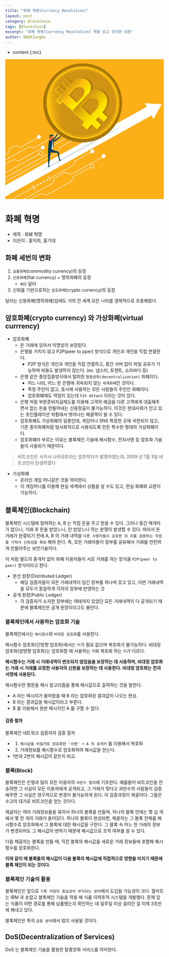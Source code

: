 ```yaml
---
title: "화폐 혁명(Currency Revolution)"
layout: post
category: Blockchain
tags: [Blockchain]
excerpt: "화폐 혁명(Currency Revolution) 책을 읽고 정리한 내용"
author: BAEKJungHo
---
```


* content
{:toc}

![logo](/images/posts/logo/bitcoin.jpg)

# 화폐 혁명

- 제목 : 화폐 혁명
- 지은이 : 홍익희, 홍기대

## 화폐 세번의 변화

1. `실물화폐`(commodity currency)의 등장
2. `신용화폐`(fiat currency) = 명목화폐의 등장 
    - ex) 달러
3. 신뢰를 기반으로하는 `암호화폐`(crypto currency)의 등장

달러는 신용화폐(명목화폐)임에도 거의 전 세계 모든 나라를 경제적으로 조종해왔다.

## 암호화폐(crypto currency) 와 가상화폐(virtual currrency)

- 암호화폐 
    - 돈 거래에 있어서 익명성이 보장된다.
    - 은행을 거치지 않고 P2P(peer to pper) 방식으로 개인과 개인을 직접 연결한다.
        - P2P 방식은 개인과 개인을 직접 연결하고, 중간 서버 없이 파일 공유가 가능하며 비용도 발생하지 않는다. (ex. 냅스터, 토렌트, 소라바다 등)
    - 은행 같은 중앙집중방식에서 탈피한 `탈중앙화(decentralization)` 화폐이다. 
        - 어느 나라, 어느 한 은행에 귀속되지 않는 `세계화폐`인 것이다.
        - 특정 주인이 없고, 동시에 사용하는 모든 사람들이 주인인 화폐이다.
        - 암호화폐에도 약점이 있는데 `51% Attack` 이라는 것이 있다.
    - 은행 처럼 부분준비지급제도를 이용해 고객의 예금을 다른 고객에게 대출해주면서 없는 돈을 만들어내는 신용창출이 불가능하다. 이것은 현대사회가 안고 있는 초인플레이션 위험에서 벗어나는 해결책이 될 수 있다.
    - 암호화폐도 가상화폐의 일종인데, 게임이나 SNS 특정한 곳에 국한되지 않고, 기존 종이화폐처럼 범사회적으로 사용되도록 만든 특수한 형태의 가상화폐이다.
    - 암호화폐라 부르는 이유는 블록체인 기술에 해시함수, 전자서명 등 암호화 기술들이 사용되기 때문이다.

> 비트코인은 사카시 나카모토라는 암호학자가 발명하였는데, 2009 년 1월 3일 비트코인이 탄생하였다. 

- 가상화폐
    - 온라인 게임 머니같은 것을 의미한다.
    - 이 게임머니를 이용해 현실 세계에서 상품을 살 수도 있고, 현실 화폐와 교환이 가능하다.

## 블록체인(Blockchain)

블록체인 시스템에 참여하는 A, B 는 직접 돈을 주고 받을 수 있다. 그러나 중간 매개자가 없으니, 거래 후 돈을 받았느니, 안 받았느니 하는 분쟁이 발생할 수 있다.
따라서 돈 거래가 완결되기 전에 A, B 의 거래 내역을 `다른 사용자들이 공유한 뒤 이를 검증하는 작업을 거쳐서 신뢰성을 확보` 해야 한다.
즉, 모든 거래자들이 장부를 공유해서 거래를 안전하게 만들어주는 보안기술이다.

이 처럼 별도의 중개자 없이 화폐 이용자들이 서로 거래를 하는 방식을 `P2P(peer to peer)` 방식이라고 한다. 

- 분산 원장(Distributed Ledger)
    - 해당 검증자들이 모든 거래내역이 담긴 장부를 하나씩 갖고 있고, 이번 거래내역을 모두가 동일하게 각자의 장부에 반영하는 것
- 공개 원장(Public Ledger)
    - 각 검증자가 소지한 장부에는 여태까지 있었던 모든 거래내역이 다 공개되기 때문에 블록체인은 공개 원장이라고도 불린다.

### 블록체인에서 사용하는 암호화 기술

블록체인에서는 `해시함수`와 `비대칭 암호화`를 사용한다.

해시함수 암호화(단방향 암호화)에서는 `키`가 필요 없으며 복호화가 불가능하다. 비대칭 암호화(양방향 암호화)는 암호화할 때 사용하는 `키`와 복호화 하는 `키`가 다르다.

__해시함수는 거래 시 거래내역이 변조되지 않았음을 보장하는 데 사용하며, 비대칭 암호화는 거래 시 거래를 요청한 사용자의 신원을 보장하는 데 사용한다. 비대칭 암호화는 전자서명에 사용된다.__

해시함수란 평문을 해시 알고리즘을 통해 해시값으로 출력하는 것을 말한다.

- A 라는 메시지가 들어왔을 때 B 라는 암호화된 결과값이 나오는 현상.
- B 라는 결과값을 해시값이라고 부른다.
- B 를 이용해서 원본 메시지인 A 를 구할 수 없다.

#### 검증 절차

블록체인 네트워크 검증자의 검증 절차

- 1. `해시값을 비밀키로 암호화한 '서명' + A 의 공개키` 를 이용해서 복호화
- 2. 거래정보를 해시함수로 암호화하여 해시값을 얻는다.
- 1번과 2번의 해시값이 같은지 비교.

### 블록(Block)

블록체인은 은행과 달리 모든 이용자의 `과반수 합의`에 기초한다. 예를들어 비트코인을 전송하면 그 사실이 모든 이용자에게 공개되고, 그 거래가 
맞다고 과반수의 사람들이 검증해주면 그 사실은 영구적으로 변경이 불가능하게 된다. 이 검증과정이 채굴이다. 그들은 수고의 대가로 비트코인을 얻는 것이다.

채굴자는 여러 거래정보들을 묶어서 하나의 블록을 만들며, 하나의 블록 안에는 몇 십 개에서 몇 천 개의 거래가 들어있다. 하나의 블록이 완성되면, 채굴자는 그 블록 전체를 해시함수로 암호화해서
그 블록에 대한 해시값을 구한다. 그 블록 속 어느 한 거래의 정보가 변경되어도 그 해시값이 변하기 때문에 해시값으로 조작 여부를 알 수 있다.

다음 채굴자는 블록을 만들 때, 직전 블록의 해시값을 새로운 거래 정보들에 포함해 해시함수를 암호화한다. 

__이와 같이 매 블록들의 해시값이 다음 블록의 해시값에 직접적으로 영향을 미치기 때문에 블록 체인이 되는 것이다.__

### 블록체인 기술의 활용

블록체인은 앞으로 `기록 저장의 중요성이 부각되는 분야`에서 도입될 가능성이 크다. 월마트는 IBM 과 손잡고 블록체인 기술을 적용 해 식품 이력추적 시스템을 개발했다. 문제 있는 식품이 
어떤 경로를 통해 납품됐는지 확인하는 데 일주일 이상 걸리던 걸 이제 3초만에 해내고 있다.

블록체인은 특히 `금융 분야`에서 많이 사용될 것이다.

## DoS(Decentralization of Services)

DoS 는 블록체인 기술을 활용한 탈중앙화 서비스를 의미한다.